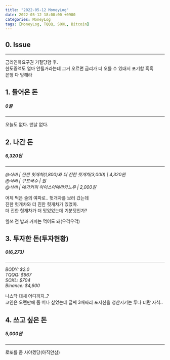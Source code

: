 ```yaml
---
title: "2022-05-12 MoneyLog"
date: 2022-05-12 18:00:00 +0900
categories: MoneyLog
tags: [MoneyLog, TQQQ, SOXL, Bitcoin]
---
```


## 0. Issue
---
금리인하요구권 거절당함 후.<br>
한도증액도 얼마 안될거라는데 그거 오르면 금리가 더 오를 수 있대서 포기함 흑흑<br>
은행 다 망해라<br>

## 1. 들어온 돈
##### 0원
---
오늘도 없다. 맨날 없다.

## 2. 나간 돈
##### 6,320원
---
*@식비 | 진한 헛개차(1,800)와 더 진한 헛개차(3,000) | 4,320원*<br>
*@식비 | 구포국수 | 원*<br>
*@식비 | 메가커피 아이스아메리카노우 | 2,000원*<br>

어제 먹은 술의 여파로.. 헛개차를 보러 갔는데<br>
진한 헛개차와 더 진한 헛개차가 있었따.<br>
더 진한 헛개차가 더 맛있었는데 기분탓인가?<br>

헬쓰 전 밥과 커피는 먹어도 돼(우걱우걱)<br>

## 3. 투자한 돈(투자현황)
##### $0 ($6,273)
---
*BODY: $2.0*<br>
*TQQQ: $967*<br>
*SOXL: $704*<br>
*Binance: $4,600*<br>

나스닥 대체 어디까지..?<br>
코인은 오랜만에 좀 버나 싶었는데 글쎄 3배짜리 포지션을 청산시키는 루나 너란 자식..<br>

## 4. 쓰고 싶은 돈
##### 5,000원
---
로또를 좀 사야겠당(아직안삼)<br>
